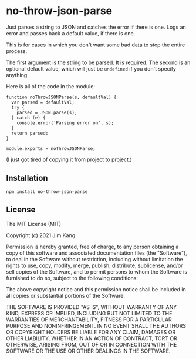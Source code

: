 # no-throw-json-parse

 Just parses a string to JSON and catches the error if there is one. Logs an error and passes back a default value, if there is one.

This is for cases in which you don't want some bad data to stop the entire process.

The first argument is the string to be parsed. It is required. The second is an optional default value, which will just be `undefined` if you don't specify anything.

Here is all of the code in the module:

    function noThrowJSONParse(s, defaultVal) {
      var parsed = defaultVal;
      try {
        parsed = JSON.parse(s);
      } catch (e) {
        console.error('Parsing error on', s);
      }
      return parsed;
    }

    module.exports = noThrowJSONParse;

(I just got tired of copying it from project to project.)

## Installation

    npm install no-throw-json-parse

## License

The MIT License (MIT)

Copyright (c) 2021 Jim Kang

Permission is hereby granted, free of charge, to any person obtaining a copy
of this software and associated documentation files (the "Software"), to deal
in the Software without restriction, including without limitation the rights
to use, copy, modify, merge, publish, distribute, sublicense, and/or sell
copies of the Software, and to permit persons to whom the Software is
furnished to do so, subject to the following conditions:

The above copyright notice and this permission notice shall be included in
all copies or substantial portions of the Software.

THE SOFTWARE IS PROVIDED "AS IS", WITHOUT WARRANTY OF ANY KIND, EXPRESS OR
IMPLIED, INCLUDING BUT NOT LIMITED TO THE WARRANTIES OF MERCHANTABILITY,
FITNESS FOR A PARTICULAR PURPOSE AND NONINFRINGEMENT. IN NO EVENT SHALL THE
AUTHORS OR COPYRIGHT HOLDERS BE LIABLE FOR ANY CLAIM, DAMAGES OR OTHER
LIABILITY, WHETHER IN AN ACTION OF CONTRACT, TORT OR OTHERWISE, ARISING FROM,
OUT OF OR IN CONNECTION WITH THE SOFTWARE OR THE USE OR OTHER DEALINGS IN
THE SOFTWARE.

